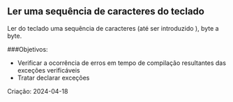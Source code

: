 ## Ler uma sequência de caracteres do teclado

Ler do teclado uma sequência de caracteres (até ser introduzido <ENTER>), byte a byte.

###Objetivos:
- Verificar a ocorrência de erros em tempo de compilação resultantes das exceções verificáveis 
- Tratar declarar exceções 

Criação: 2024-04-18
